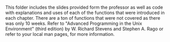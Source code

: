 This folder includes the slides provided form the professor as well as code with explanations and uses of each of the
functions that were introduced in each chapter. There are a ton of functions that were not covered as there was only 10 
weeks. Refer to "Advanced Programming in the Unix Environment" (third edition) by W. Richard Stevens and Stephen A. Rago
or refer to your local man pages, for more information.
